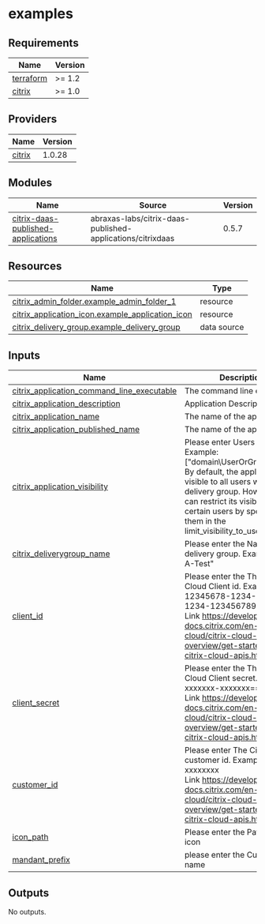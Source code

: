 # examples

<!-- BEGINNING OF PRE-COMMIT-TERRAFORM DOCS HOOK -->
## Requirements

| Name | Version |
|------|---------|
| <a name="requirement_terraform"></a> [terraform](#requirement\_terraform) | >= 1.2 |
| <a name="requirement_citrix"></a> [citrix](#requirement\_citrix) | >= 1.0 |

## Providers

| Name | Version |
|------|---------|
| <a name="provider_citrix"></a> [citrix](#provider\_citrix) | 1.0.28 |

## Modules

| Name | Source | Version |
|------|--------|---------|
| <a name="module_citrix-daas-published-applications"></a> [citrix-daas-published-applications](#module\_citrix-daas-published-applications) | abraxas-labs/citrix-daas-published-applications/citrixdaas | 0.5.7 |

## Resources

| Name | Type |
|------|------|
| [citrix_admin_folder.example_admin_folder_1](https://registry.terraform.io/providers/citrix/citrix/latest/docs/resources/admin_folder) | resource |
| [citrix_application_icon.example_application_icon](https://registry.terraform.io/providers/citrix/citrix/latest/docs/resources/application_icon) | resource |
| [citrix_delivery_group.example_delivery_group](https://registry.terraform.io/providers/citrix/citrix/latest/docs/data-sources/delivery_group) | data source |

## Inputs

| Name | Description | Type | Default | Required |
|------|-------------|------|---------|:--------:|
| <a name="input_citrix_application_command_line_executable"></a> [citrix\_application\_command\_line\_executable](#input\_citrix\_application\_command\_line\_executable) | The command line executable | `string` | n/a | yes |
| <a name="input_citrix_application_description"></a> [citrix\_application\_description](#input\_citrix\_application\_description) | Application Description | `string` | n/a | yes |
| <a name="input_citrix_application_name"></a> [citrix\_application\_name](#input\_citrix\_application\_name) | The name of the application | `string` | n/a | yes |
| <a name="input_citrix_application_published_name"></a> [citrix\_application\_published\_name](#input\_citrix\_application\_published\_name) | The name of the application | `string` | n/a | yes |
| <a name="input_citrix_application_visibility"></a> [citrix\_application\_visibility](#input\_citrix\_application\_visibility) | Please enter Users or group . Example: ["domain\\UserOrGroupName"]<br>By default, the application is visible to all users within a delivery group. However, you can restrict its visibility to only certain users by specifying them in the limit\_visibility\_to\_users list. | `list(string)` | `[]` | no |
| <a name="input_citrix_deliverygroup_name"></a> [citrix\_deliverygroup\_name](#input\_citrix\_deliverygroup\_name) | Please enter the Name of the delivery group. Example: "DG-A-Test" | `string` | n/a | yes |
| <a name="input_client_id"></a> [client\_id](#input\_client\_id) | Please enter the The Citrix Cloud Client id. Example: 12345678-1234-1234-1234-123456789012<br>Link https://developer-docs.citrix.com/en-us/citrix-cloud/citrix-cloud-api-overview/get-started-with-citrix-cloud-apis.html | `string` | n/a | yes |
| <a name="input_client_secret"></a> [client\_secret](#input\_client\_secret) | Please enter the The Citrix Cloud Client secret. Example: xxxxxxx-xxxxxxx==<br>Link https://developer-docs.citrix.com/en-us/citrix-cloud/citrix-cloud-api-overview/get-started-with-citrix-cloud-apis.html | `string` | n/a | yes |
| <a name="input_customer_id"></a> [customer\_id](#input\_customer\_id) | Please enter The Citrix Cloud customer id. Example: xxxxxxxx<br>Link https://developer-docs.citrix.com/en-us/citrix-cloud/citrix-cloud-api-overview/get-started-with-citrix-cloud-apis.html | `string` | n/a | yes |
| <a name="input_icon_path"></a> [icon\_path](#input\_icon\_path) | Please enter the Path to the icon | `string` | `"/icons/citrix.ico"` | no |
| <a name="input_mandant_prefix"></a> [mandant\_prefix](#input\_mandant\_prefix) | please enter the Customer name | `string` | n/a | yes |

## Outputs

No outputs.
<!-- END OF PRE-COMMIT-TERRAFORM DOCS HOOK -->
